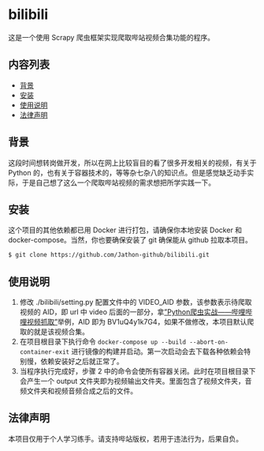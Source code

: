 # bilibili

这是一个使用 Scrapy 爬虫框架实现爬取哔站视频合集功能的程序。

## 内容列表

- [背景](#背景)
- [安装](#安装)
- [使用说明](#使用说明)
- [法律声明](#法律声明)

## 背景

这段时间想转岗做开发，所以在网上比较盲目的看了很多开发相关的视频，有关于 Python 的，也有关于容器技术的，等等杂七杂八的知识点。但是感觉缺乏动手实际，于是自己想了这么一个爬取哔站视频的需求想把所学实践一下。

## 安装

这个项目的其他依赖都已用 Docker 进行打包，请确保你本地安装 Docker 和 docker-compose。当然，你也要确保安装了 git 确保能从 github 拉取本项目。

```sh
$ git clone https://github.com/Jathon-github/bilibili.git
```

## 使用说明

1. 修改 ./bilibili/setting.py 配置文件中的 VIDEO_AID 参数，该参数表示待爬取视频的 AID，即 url 中 video 后面的一部分，拿[”Python爬虫实战——哔哩哔哩视频抓取”](https://www.bilibili.com/video/BV1uQ4y1k7G4)举例，AID 即为 BV1uQ4y1k7G4，如果不做修改，本项目默认爬取的就是该视频合集。
2. 在项目根目录下执行命令 `docker-compose up --build --abort-on-container-exit` 进行镜像的构建并启动。第一次启动会去下载各种依赖会特别慢，依赖安装好之后就正常了。
3. 当程序执行完成好，步骤 2 中的命令会使所有容器关闭。此时在项目根目录下会产生一个 output 文件夹即为视频输出文件夹。里面包含了视频文件夹，音频文件夹和视频音频合成之后的文件。

## 法律声明

本项目仅用于个人学习练手。请支持哔站版权，若用于违法行为，后果自负。
